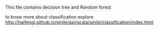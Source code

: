 This file contains decision tree and Random forest


to know more about classification explore http://haifengl.github.io/smile/api/scala/smile/classification/index.html
